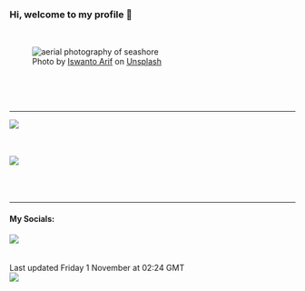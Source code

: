 <h3>Hi, welcome to my profile 👋</h3>

<br />
<figure>
  <img
    src="https://images.unsplash.com/photo-1510279770292-4b34de9f5c23?crop=entropy&cs=tinysrgb&fit=max&fm=jpg&ixid=M3wyNzQ3MDB8MHwxfHJhbmRvbXx8fHx8fHx8fDE3MzA0MjM4OTF8&ixlib=rb-4.0.3&q=80&w=1080&auto=format"
    alt="aerial photography of seashore" 
  />
  <figcaption>Photo by <a
    href="https://unsplash.com/@iswanto?utm_source=Profile%20readme&utm_medium=referral">Iswanto Arif</a> on <a
    href="https://unsplash.com/?utm_source=Profile%20readme&utm_medium=referral">Unsplash</a></figcaption>
</figure>




  <br /><br /><br />

<hr />
<img
  src="https://github-readme-stats.vercel.app/api?username=shanelucy&show_icons=true&theme=calm"
/>
<br /><br /><br />

<img 
  src="https://github-readme-stats.vercel.app/api/top-langs/?username=shanelucy&theme=calm"
/>
<br /><br /><br /><br />
<hr />
<h4>My Socials:</h4>
<a href="https://uk.linkedin.com/in/shane-lucy-4735b616a">
  <img
    src="https://img.shields.io/badge/linkedin%20-%230077B5.svg?&style=for-the-badge&logo=linkedin&logoColor=white"
  />
</a>
<br /><br /><br />
Last updated Friday 1 November at 02:24 GMT
<br />
<img
  src="https://github.com/ShaneLucy/ShaneLucy/workflows/README%20build/badge.svg"
/>
